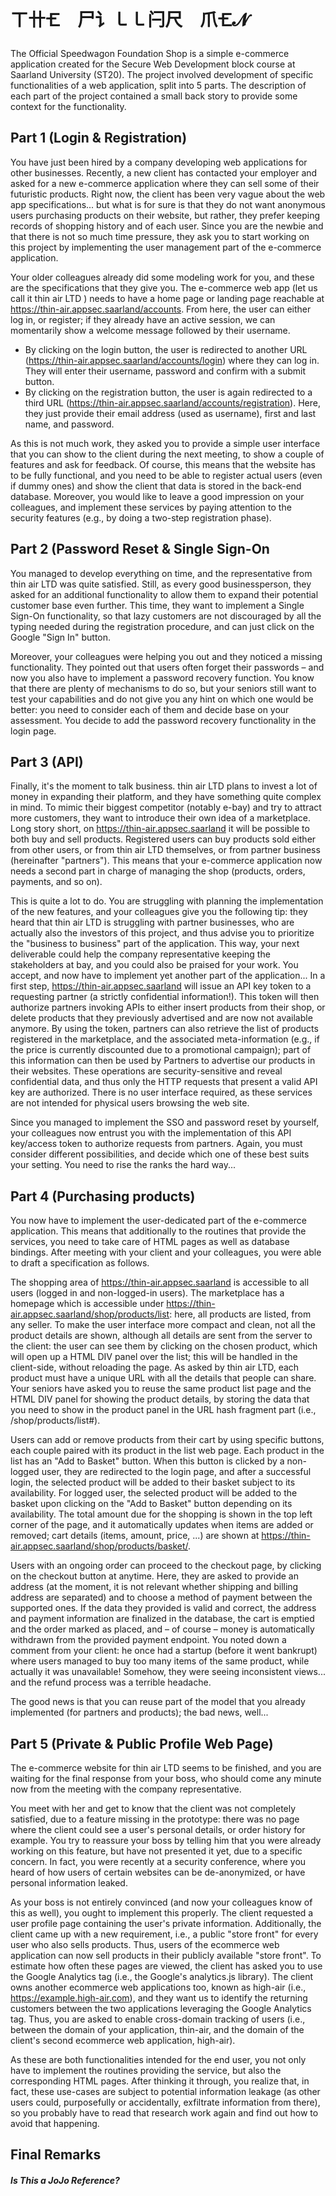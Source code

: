# ㄒ卄🝗 尸讠㇄㇄闩尺 爪🝗𝓝

The Official Speedwagon Foundation Shop is a simple e-commerce application created for the Secure Web Development block course at Saarland University (ST20).
The project involved development of specific functionalities of a web application, split into 5 parts. 
The description of each part of the project contained a small back story to provide some context for the functionality. 

## Part 1 (Login & Registration)
You have just been hired by a company developing web applications for other businesses. Recently,
a new client has contacted your employer and asked for a new e-commerce application where they
can sell some of their futuristic products. Right now, the client has been very vague about the web
app specifications... but what is for sure is that they do not want anonymous users purchasing
products on their website, but rather, they prefer keeping records of shopping history and of each
user. Since you are the newbie and that there is not so much time pressure, they ask you to start
working on this project by implementing the user management part of the e-commerce application.

Your older colleagues already did some modeling work for you, and these are the specifications that
they give you. The e-commerce web app (let us call it thin air LTD ) needs to have a home page or
landing page reachable at https://thin-air.appsec.saarland/accounts. From here, the user
can either log in, or register; if they already have an active session, we can momentarily show a
welcome message followed by their username.

- By clicking on the login button, the user is redirected to another URL (https://thin-air.appsec.saarland/accounts/login) where they can log in. They will enter their username, password and confirm with a submit button.
-  By clicking on the registration button, the user is again redirected to a third URL (https://thin-air.appsec.saarland/accounts/registration). Here, they just provide their email address (used as username), first and last name, and password.

As this is not much work, they asked you to provide a simple user interface that you can show to
the client during the next meeting, to show a couple of features and ask for feedback. Of course, this
means that the website has to be fully functional, and you need to be able to register actual users
(even if dummy ones) and show the client that data is stored in the back-end database. Moreover,
you would like to leave a good impression on your colleagues, and implement these services by
paying attention to the security features (e.g., by doing a two-step registration phase).

## Part 2 (Password Reset & Single Sign-On
You managed to develop everything on time, and the representative from thin air LTD was quite
satisfied. Still, as every good businessperson, they asked for an additional functionality to allow
them to expand their potential customer base even further. This time, they want to implement a
Single Sign-On functionality, so that lazy customers are not discouraged by all the typing needed
during the registration procedure, and can just click on the Google "Sign In" button.

Moreover, your colleagues were helping you out and they noticed a missing functionality. They
pointed out that users often forget their passwords – and now you also have to implement a password
recovery function. You know that there are plenty of mechanisms to do so, but your seniors still
want to test your capabilities and do not give you any hint on which one would be better: you need
to consider each of them and decide base on your assessment. You decide to add the password
recovery functionality in the login page.

## Part 3 (API)
Finally, it's the moment to talk business. thin air LTD plans to invest a lot of money in expanding
their platform, and they have something quite complex in mind. To mimic their biggest competitor
(notably e-bay) and try to attract more customers, they want to introduce their own idea of a
marketplace. Long story short, on https://thin-air.appsec.saarland it will be possible to both
buy and sell products. Registered users can buy products sold either from other users, or from
thin air LTD themselves, or from partner business (hereinafter "partners"). This means that your
e-commerce application now needs a second part in charge of managing the shop (products, orders,
payments, and so on).

This is quite a lot to do. You are struggling with planning the implementation of the new features,
and your colleagues give you the following tip: they heard that thin air LTD is struggling with
partner businesses, who are actually also the investors of this project, and thus advise you to
prioritize the "business to business" part of the application. This way, your next deliverable could
help the company representative keeping the stakeholders at bay, and you could also be praised for
your work. You accept, and now have to implement yet another part of the application...
In a first step, https://thin-air.appsec.saarland will issue an API key token to a requesting
partner (a strictly confidential information!). This token will then authorize partners invoking APIs
to either insert products from their shop, or delete products that they previously advertised and
are now not available anymore. By using the token, partners can also retrieve the list of products
registered in the marketplace, and the associated meta-information (e.g., if the price is currently
discounted due to a promotional campaign); part of this information can then be used by Partners
to advertise our products in their websites. These operations are security-sensitive and reveal
confidential data, and thus only the HTTP requests that present a valid API key are authorized.
There is no user interface required, as these services are not intended for physical users browsing
the web site.

Since you managed to implement the SSO and password reset by yourself, your colleagues now
entrust you with the implementation of this API key/access token to authorize requests from
partners. Again, you must consider different possibilities, and decide which one of these best suits
your setting. You need to rise the ranks the hard way...

## Part 4 (Purchasing products)
You now have to implement the user-dedicated part of the e-commerce application. This means
that additionally to the routines that provide the services, you need to take care of HTML pages as
well as database bindings. After meeting with your client and your colleagues, you were able to
draft a specification as follows.

The shopping area of https://thin-air.appsec.saarland is accessible to all users (logged
in and non-logged-in users). The marketplace has a homepage which is accessible under
https://thin-air.appsec.saarland/shop/products/list: here, all products are listed, from
any seller. To make the user interface more compact and clean, not all the product details are
shown, although all details are sent from the server to the client: the user can see them by clicking
on the chosen product, which will open up a HTML DIV panel over the list; this will be handled
in the client-side, without reloading the page. As asked by thin air LTD, each product must
have a unique URL with all the details that people can share. Your seniors have asked you to
reuse the same product list page and the HTML DIV panel for showing the product details, by
storing the data that you need to show in the product panel in the URL hash fragment part (i.e.,
/shop/products/list#<product-details>).
  
Users can add or remove products from their cart by using specific buttons, each couple paired with
its product in the list web page. Each product in the list has an "Add to Basket" button. When this
button is clicked by a non-logged user, they are redirected to the login page, and after a successful
login, the selected product will be added to their basket subject to its availability. For logged user,
the selected product will be added to the basket upon clicking on the "Add to Basket" button
depending on its availability. The total amount due for the shopping is shown in the top left corner
of the page, and it automatically updates when items are added or removed; cart details (items,
amount, price, ...) are shown at https://thin-air.appsec.saarland/shop/products/basket/.
  
Users with an ongoing order can proceed to the checkout page, by clicking on the checkout button
at anytime. Here, they are asked to provide an address (at the moment, it is not relevant whether
shipping and billing address are separated) and to choose a method of payment between the
supported ones. If the data they provided is valid and correct, the address and payment information
are finalized in the database, the cart is emptied and the order marked as placed, and – of course –
money is automatically withdrawn from the provided payment endpoint. You noted down a comment
from your client: he once had a startup (before it went bankrupt) where users managed to buy too
many items of the same product, while actually it was unavailable! Somehow, they were seeing
inconsistent views... and the refund process was a terrible headache.
  
The good news is that you can reuse part of the model that you already implemented (for partners
and products); the bad news, well...

## Part 5 (Private & Public Profile Web Page)
 The e-commerce website for thin air LTD seems to be finished, and you are waiting for the final
response from your boss, who should come any minute now from the meeting with the company
representative.
  
You meet with her and get to know that the client was not completely satisfied, due to a feature
missing in the prototype: there was no page where the client could see a user's personal details,
or order history for example. You try to reassure your boss by telling him that you were already
working on this feature, but have not presented it yet, due to a specific concern. In fact, you
were recently at a security conference, where you heard of how users of certain websites can be
de-anonymized, or have personal information leaked.
  
As your boss is not entirely convinced (and now your colleagues know of this as well), you ought
to implement this properly. The client requested a user profile page containing the user's private
information. Additionally, the client came up with a new requirement, i.e., a public "store front"
for every user who also sells products. Thus, users of the ecommerce web application can now
sell products in their publicly available "store front". To estimate how often these pages are
viewed, the client has asked you to use the Google Analytics tag (i.e., the Google's analytics.js
library). The client owns another ecommerce web applications too, known as high-air (i.e.,
https://example.high-air.com), and they want us to identify the returning customers between
the two applications leveraging the Google Analytics tag. Thus, you are asked to enable cross-domain
tracking of users (i.e., between the domain of your application, thin-air, and the domain of the
client's second ecommerce web application, high-air).
  
As these are both functionalities intended for the end user, you not only have to implement the
routines providing the service, but also the corresponding HTML pages. After thinking it through,
you realize that, in fact, these use-cases are subject to potential information leakage (as other users
could, purposefully or accidentally, exfiltrate information from there), so you probably have to read
that research work again and find out how to avoid that happening.

## Final Remarks
#### *Is This a JoJo Reference?*
